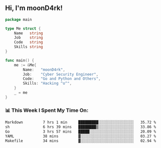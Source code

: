 <h2> Hi, I'm moonD4rk!</h2>

```go
package main

type Me struct {
	Name   string
	Job    string
	Code   string
	Skills string
}

func main() {
	me := &Me{
		Name:   "moonD4rk",
		Job:    "Cyber Security Engineer",
		Code:   "Go and Python and Others",
		Skills: "Hacking ^o^",
	}
	_ = me
}
```

<h3>📊 This Week I Spent My Time On:</h3>
<!-- <img align='right' src="https://github-readme-stats.vercel.app/api?username=moond4rk&show_icons=true&theme=radical", width="300" height="150"> -->

<!--START_SECTION:waka-->

```txt
Markdown         7 hrs 1 min     █████████░░░░░░░░░░░░░░░░   35.72 %
sh               6 hrs 39 mins   ████████▒░░░░░░░░░░░░░░░░   33.86 %
Go               3 hrs 57 mins   █████░░░░░░░░░░░░░░░░░░░░   20.09 %
YAML             38 mins         ▓░░░░░░░░░░░░░░░░░░░░░░░░   03.27 %
Makefile         34 mins         ▓░░░░░░░░░░░░░░░░░░░░░░░░   02.94 %
```

<!--END_SECTION:waka-->

